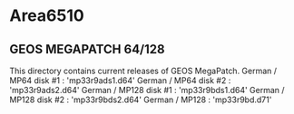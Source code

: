 # Area6510

## GEOS MEGAPATCH 64/128
This directory contains current releases of GEOS MegaPatch.
German / MP64 disk #1 : 'mp33r9ads1.d64'
German / MP64 disk #2 : 'mp33r9ads2.d64'
German / MP128 disk #1 : 'mp33r9bds1.d64'
German / MP128 disk #2 : 'mp33r9bds2.d64'
German / MP128 : 'mp33r9bd.d71'
